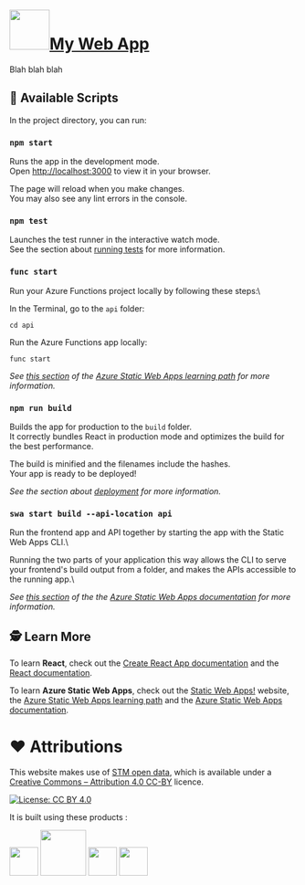 #  <a href="https://github.com/renaudjmathieu/my-web-app"><img src="https://raw.githubusercontent.com/renaudjmathieu/my-web-app/main/public/elephant.ico" width="70">My Web App</a>

Blah blah blah

## :scroll: Available Scripts

In the project directory, you can run:

### `npm start`

Runs the app in the development mode.\
Open [http://localhost:3000](http://localhost:3000) to view it in your browser.

The page will reload when you make changes.\
You may also see any lint errors in the console.

### `npm test`

Launches the test runner in the interactive watch mode.\
See the section about [running tests](https://facebook.github.io/create-react-app/docs/running-tests) for more information.

### `func start`
Run your Azure Functions project locally by following these steps:\

In the Terminal, go to the `api` folder:
```	
cd api
```	
Run the Azure Functions app locally: 
```	
func start
```	

*See [this section](https://learn.microsoft.com/en-us/training/modules/publish-static-web-app-api-preview-url/4-exercise-function-app?pivots=react) of the [Azure Static Web Apps learning path](https://learn.microsoft.com/en-us/training/paths/azure-static-web-apps/) for more information.*

### `npm run build`

Builds the app for production to the `build` folder.\
It correctly bundles React in production mode and optimizes the build for the best performance.

The build is minified and the filenames include the hashes.\
Your app is ready to be deployed!

*See the section about [deployment](https://facebook.github.io/create-react-app/docs/deployment) for more information.*

### `swa start build --api-location api`

Run the frontend app and API together by starting the app with the Static Web Apps CLI.\

Running the two parts of your application this way allows the CLI to serve your frontend's build output from a folder, and makes the APIs accessible to the running app.\

*See [this section](https://learn.microsoft.com/en-us/azure/static-web-apps/add-api?tabs=vanilla-javascript#run-the-frontend-and-api-locally) of the the [Azure Static Web Apps documentation](https://learn.microsoft.com/en-us/azure/static-web-apps/overview) for more information.*

## :detective: Learn More

To learn **React**, check out the [Create React App documentation](https://facebook.github.io/create-react-app/docs/getting-started) and the [React documentation](https://reactjs.org/).

To learn **Azure Static Web Apps**, check out the [Static Web Apps!](https://www.azurestaticwebapps.dev/) website, the [Azure Static Web Apps learning path](https://learn.microsoft.com/en-us/training/paths/azure-static-web-apps/) and the [Azure Static Web Apps documentation](https://learn.microsoft.com/en-us/azure/static-web-apps/overview).


# :heart: Attributions

This website makes use of [STM open data](https://www.stm.info/en/about/developers), which is available under a [Creative Commons – Attribution 4.0 CC-BY](https://creativecommons.org/licenses/by/4.0) licence.

[![License: CC BY 4.0](https://img.shields.io/badge/License-CC_BY_4.0-lightgrey.svg)](https://creativecommons.org/licenses/by/4.0/)

It is built using these products :

[<img src="https://upload.wikimedia.org/wikipedia/commons/thumb/a/a7/React-icon.svg/1024px-React-icon.svg.png" width="50">][react]
[<img src="https://azure.microsoft.com/svghandler/app-service-static/?width=600&height=315" width="80">][azure-static-web-apps]
[<img src="https://powerapps.microsoft.com/images/application-logos/svg/powerbi.svg" width="50">][powerbi]
[<img src="https://d33wubrfki0l68.cloudfront.net/ea8e37a6a30e9c260a8936d95c579af4a2dd3df7/6ee7e/img/docusaurus_keytar.svg" width="50">][docusaurus]


[react]: https://reactjs.org
[azure-static-web-apps]: https://azure.microsoft.com/en-us/products/app-service/static/
[powerbi]: https://powerbi.microsoft.com/en-us/
[docusaurus]: https://docusaurus.io/
